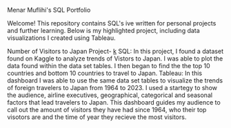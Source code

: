 Menar Muflihi's SQL Portfolio

Welcome! This repository contains SQL's ive written for personal projects and further learning. Below is my highlighted project, including data visualizations I created using Tableau. 

Number of Visitors to Japan Project- [k]([url](https://github.com/muflihim/SQL-Portfolio/blob/main/Number%20of%20Visitors%20to%20Japan))
SQL: In this project, I found a dataset found on Kaggle to analyze trends of Vistors to Japan. I was able to plot the data found within the data set tables. I then began to find the the top 10 countries and bottom 10 countries to travel to Japan. 
Tableau: In this dashboard I was able to use the same data set tables to visualize the trends of foreign travelers to Japan from 1964 to 2023. I used a startegy to show the audience, airline executives, geographical, categorical and seasonal factors that lead travelers to Japan. This dashboard guides my audience to call out the amount of visitors they have had since 1964, who their top visotors are and the time of year they recieve the most visitors. 



